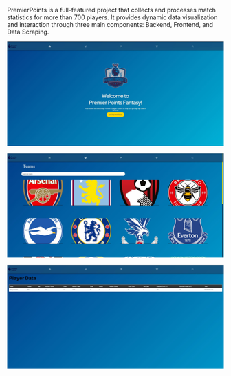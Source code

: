PremierPoints is a full-featured project that collects and processes match statistics for more than 700 players. It provides dynamic data visualization and interaction through three main components: Backend, Frontend, and Data Scraping.

![Dashboard](frontend/Dashboard/1.JPG)

![Dashboard](frontend/Dashboard/2.JPG)

![Dashboard](frontend/Dashboard/4.JPG)
